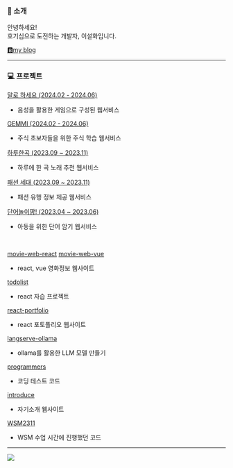 ### 👋 소개

안녕하세요! <br>
호기심으로 도전하는 개발자, 이설화입니다.

<a href="https://seolstudy.tistory.com">🅱️my blog</a>

---

### 💻 프로젝트
<a href="https://github.com/06shelk/pleaseSay" target='_blank'>말로 하세요 (2024.02 - 2024.06)</a>
  * 음성을 활용한 게임으로 구성된 웹서비스 <br>

<a href="https://github.com/06shelk/ITShow-project" target='_blank'>GEMMI (2024.02 - 2024.06)</a>
  * 주식 초보자들을 위한 주식 학습 웹서비스 <br>

<a href="https://github.com/06shelk/OneSongADay" target='_blank'>하루한곡 (2023.09 ~ 2023.11)</a>
  * 하루에 한 곡 노래 추천 웹서비스 <br>

<a href="https://github.com/06shelk/fashion-generation_Project" target='_blank'>패션 세대 (2023.09 ~ 2023.11)</a>
  * 패션 유행 정보 제공 웹서비스 <br>

<a href="https://github.com/06shelk/2023-WSM-Project-Playingwithwords" target='_blank'>단어놀이팡! (2023.04 ~ 2023.06)</a>
  * 아동을 위한 단어 암기 웹서비스 <br>
<br>

<a href="https://github.com/06shelk/movie-web-react" target='_blank'>movie-web-react</a>
<a href="https://github.com/06shelk/movie-web-vue" target='_blank'>movie-web-vue</a>
* react, vue 영화정보 웹사이트
  
<a href="https://github.com/06shelk/todolist" target='_blank'>todolist</a>
* react 자습 프로젝트

<a href="https://github.com/06shelk/react-portfolio" target='_blank'>react-portfolio</a>
* react 포토폴리오 웹사이트

<a href="https://github.com/06shelk/langserve-ollama" target='_blank'>langserve-ollama</a>
* ollama를 활용한 LLM 모델 만들기
  
<a href="https://github.com/06shelk/programmers" target='_blank'>programmers</a>
* 코딩 테스트 코드

<a href="https://github.com/06shelk/introduce" target='_blank'>introduce</a>
* 자기소개 웹사이트

<a href="https://github.com/06shelk/WSM2311" target='_blank'>WSM2311</a>
* WSM 수업 시간에 진행했던 코드
  
---

 <a href="https://github.com/06shelk/github-readme-stats"><img align="center" src="https://github-readme-stats.vercel.app/api/top-langs/?username=06shelk&layout=compact&theme=vue&hide_border=true" /></a> 
